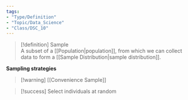 ```yaml
---  
tags:  
- "Type/Definition"  
- "Topic/Data_Science"  
- "Class/DSC_10"  
---  
```

  
> [!definition] Sample  
> A subset of a [[Population|population]], from which we can collect data to form a [[Sample Distribution|sample distribution]].  
  
**Sampling strategies**  
> [!warning] [[Convenience Sample]]  
  
> [!success] Select individuals at random  
